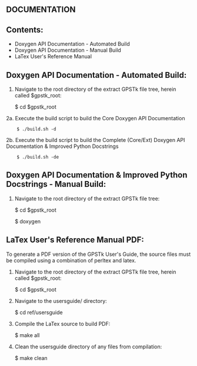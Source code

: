 DOCUMENTATION
-------

Contents:
---------

* Doxygen API Documentation - Automated Build
* Doxygen API Documentation - Manual Build
* LaTex User's Reference Manual


Doxygen API Documentation - Automated Build:
------------------------------------------------------------------------

   1. Navigate to the root directory of the extract GPSTk file tree, herein called $gpstk_root:

        $ cd $gpstk_root
         
   2a. Execute the build script to build the Core Doxygen API Documentation
        
        $ ./build.sh -d 
   
   2b. Execute the build script to build the Complete (Core/Ext) Doxygen API Documentation & Improved Python Docstrings
        
        $ ./build.sh -de


Doxygen API Documentation & Improved Python Docstrings - Manual Build:
----------------------------------------------------------------------

   1. Navigate to the root directory of the extract GPSTk file tree:

         $ cd $gpstk_root

         $ doxygen 


LaTex User's Reference Manual PDF:
------------------------------

To generate a PDF version of the GPSTk User's Guide, the source files must be compiled using a combination of perltex and latex. 

   1. Navigate to the root directory of the extract GPSTk file tree, herein called $gpstk_root:

         $ cd $gpstk_root

   2. Navigate to the usersguide/ directory:

         $ cd ref/usersguide
             
   3. Compile the LaTex source to build PDF:

         $ make all

   4. Clean the usersguide directory of any files from compilation:

         $ make clean
